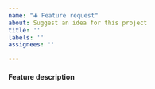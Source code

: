 ```yaml
---
name: "➕ Feature request"
about: Suggest an idea for this project
title: ''
labels: ''
assignees: ''

---
```


#### Feature description

<!--In case you want to start a discussion about an idea, discussions are better suited for this https://github.com/CommunitySolidServer/CommunitySolidServer/discussions -->
<!--A clear and concise description of what you want to happen.-->